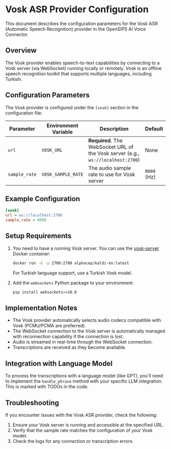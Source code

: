 # Vosk ASR Provider Configuration

This document describes the configuration parameters for the Vosk ASR (Automatic Speech Recognition) provider in the OpenSIPS AI Voice Connector.

## Overview

The Vosk provider enables speech-to-text capabilities by connecting to a Vosk server (via WebSocket) running locally or remotely. Vosk is an offline speech recognition toolkit that supports multiple languages, including Turkish.

## Configuration Parameters

The Vosk provider is configured under the `[vosk]` section in the configuration file:

| Parameter | Environment Variable | Description | Default |
|-----------|----------------------|-------------|---------|
| `url` | `VOSK_URL` | **Required**. The WebSocket URL of the Vosk server (e.g., `ws://localhost:2700`) | None |
| `sample_rate` | `VOSK_SAMPLE_RATE` | The audio sample rate to use for Vosk server | `8000` (Hz) |

## Example Configuration

```ini
[vosk]
url = ws://localhost:2700
sample_rate = 8000
```

## Setup Requirements

1. You need to have a running Vosk server. You can use the [vosk-server](https://github.com/alphacep/vosk-server) Docker container:

   ```bash
   docker run -d -p 2700:2700 alphacep/kaldi-en:latest
   ```

   For Turkish language support, use a Turkish Vosk model.

2. Add the `websockets` Python package to your environment:

   ```bash
   pip install websockets>=10.0
   ```

## Implementation Notes

- The Vosk provider automatically selects audio codecs compatible with Vosk (PCMU/PCMA are preferred).
- The WebSocket connection to the Vosk server is automatically managed with reconnection capability if the connection is lost.
- Audio is streamed in real-time through the WebSocket connection.
- Transcriptions are received as they become available.

## Integration with Language Model

To process the transcriptions with a language model (like GPT), you'll need to implement the `handle_phrase` method with your specific LLM integration. This is marked with TODOs in the code.

## Troubleshooting

If you encounter issues with the Vosk ASR provider, check the following:

1. Ensure your Vosk server is running and accessible at the specified URL.
2. Verify that the sample rate matches the configuration of your Vosk model.
3. Check the logs for any connection or transcription errors. 